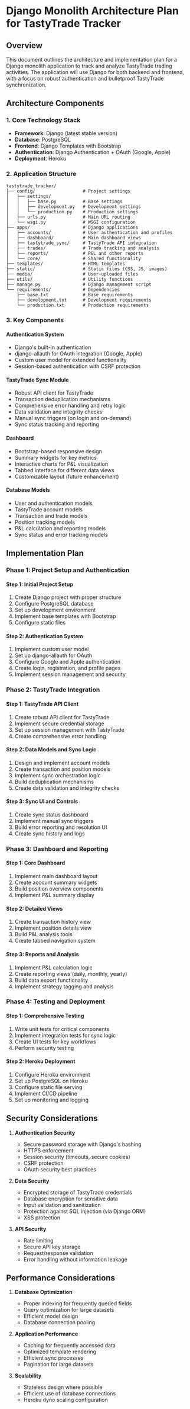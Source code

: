 # Django Monolith Architecture Plan for TastyTrade Tracker

## Overview
This document outlines the architecture and implementation plan for a Django monolith application to track and analyze TastyTrade trading activities. The application will use Django for both backend and frontend, with a focus on robust authentication and bulletproof TastyTrade synchronization.

## Architecture Components

### 1. Core Technology Stack
- **Framework**: Django (latest stable version)
- **Database**: PostgreSQL
- **Frontend**: Django Templates with Bootstrap
- **Authentication**: Django Authentication + OAuth (Google, Apple)
- **Deployment**: Heroku

### 2. Application Structure
```
tastytrade_tracker/
├── config/                  # Project settings
│   ├── settings/
│   │   ├── base.py          # Base settings
│   │   ├── development.py   # Development settings
│   │   └── production.py    # Production settings
│   ├── urls.py              # Main URL routing
│   └── wsgi.py              # WSGI configuration
├── apps/                    # Django applications
│   ├── accounts/            # User authentication and profiles
│   ├── dashboard/           # Main dashboard views
│   ├── tastytrade_sync/     # TastyTrade API integration
│   ├── trades/              # Trade tracking and analysis
│   ├── reports/             # P&L and other reports
│   └── core/                # Shared functionality
├── templates/               # HTML templates
├── static/                  # Static files (CSS, JS, images)
├── media/                   # User-uploaded files
├── utils/                   # Utility functions
├── manage.py                # Django management script
└── requirements/            # Dependencies
    ├── base.txt             # Base requirements
    ├── development.txt      # Development requirements
    └── production.txt       # Production requirements
```

### 3. Key Components

#### Authentication System
- Django's built-in authentication
- django-allauth for OAuth integration (Google, Apple)
- Custom user model for extended functionality
- Session-based authentication with CSRF protection

#### TastyTrade Sync Module
- Robust API client for TastyTrade
- Transaction deduplication mechanisms
- Comprehensive error handling and retry logic
- Data validation and integrity checks
- Manual sync triggers (on login and on-demand)
- Sync status tracking and reporting

#### Dashboard
- Bootstrap-based responsive design
- Summary widgets for key metrics
- Interactive charts for P&L visualization
- Tabbed interface for different data views
- Customizable layout (future enhancement)

#### Database Models
- User and authentication models
- TastyTrade account models
- Transaction and trade models
- Position tracking models
- P&L calculation and reporting models
- Sync status and error tracking models

## Implementation Plan

### Phase 1: Project Setup and Authentication

#### Step 1: Initial Project Setup
1. Create Django project with proper structure
2. Configure PostgreSQL database
3. Set up development environment
4. Implement base templates with Bootstrap
5. Configure static files

#### Step 2: Authentication System
1. Implement custom user model
2. Set up django-allauth for OAuth
3. Configure Google and Apple authentication
4. Create login, registration, and profile pages
5. Implement session management and security

### Phase 2: TastyTrade Integration

#### Step 1: TastyTrade API Client
1. Create robust API client for TastyTrade
2. Implement secure credential storage
3. Set up session management with TastyTrade
4. Create comprehensive error handling

#### Step 2: Data Models and Sync Logic
1. Design and implement account models
2. Create transaction and position models
3. Implement sync orchestration logic
4. Build deduplication mechanisms
5. Create data validation and integrity checks

#### Step 3: Sync UI and Controls
1. Create sync status dashboard
2. Implement manual sync triggers
3. Build error reporting and resolution UI
4. Create sync history and logs

### Phase 3: Dashboard and Reporting

#### Step 1: Core Dashboard
1. Implement main dashboard layout
2. Create account summary widgets
3. Build position overview components
4. Implement P&L summary display

#### Step 2: Detailed Views
1. Create transaction history view
2. Implement position details view
3. Build P&L analysis tools
4. Create tabbed navigation system

#### Step 3: Reports and Analysis
1. Implement P&L calculation logic
2. Create reporting views (daily, monthly, yearly)
3. Build data export functionality
4. Implement strategy tagging and analysis

### Phase 4: Testing and Deployment

#### Step 1: Comprehensive Testing
1. Write unit tests for critical components
2. Implement integration tests for sync logic
3. Create UI tests for key workflows
4. Perform security testing

#### Step 2: Heroku Deployment
1. Configure Heroku environment
2. Set up PostgreSQL on Heroku
3. Configure static file serving
4. Implement CI/CD pipeline
5. Set up monitoring and logging

## Security Considerations

1. **Authentication Security**
   - Secure password storage with Django's hashing
   - HTTPS enforcement
   - Session security (timeouts, secure cookies)
   - CSRF protection
   - OAuth security best practices

2. **Data Security**
   - Encrypted storage of TastyTrade credentials
   - Database encryption for sensitive data
   - Input validation and sanitization
   - Protection against SQL injection (via Django ORM)
   - XSS protection

3. **API Security**
   - Rate limiting
   - Secure API key storage
   - Request/response validation
   - Error handling without information leakage

## Performance Considerations

1. **Database Optimization**
   - Proper indexing for frequently queried fields
   - Query optimization for large datasets
   - Efficient model design
   - Database connection pooling

2. **Application Performance**
   - Caching for frequently accessed data
   - Optimized template rendering
   - Efficient sync processes
   - Pagination for large datasets

3. **Scalability**
   - Stateless design where possible
   - Efficient use of database connections
   - Heroku dyno scaling configuration

